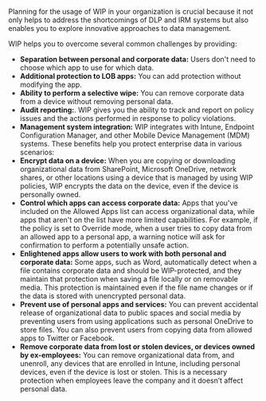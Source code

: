 Planning for the usage of WIP in your organization is crucial because it not only helps to address the shortcomings of DLP and IRM systems but also enables you to explore innovative approaches to data management.

WIP helps you to overcome several common challenges by providing:

 -  **Separation between personal and corporate data:** Users don't need to choose which app to use for which data.
 -  **Additional protection to LOB apps:** You can add protection without modifying the app.
 -  **Ability to perform a selective wipe:** You can remove corporate data from a device without removing personal data.
 -  **Audit reporting:**. WIP gives you the ability to track and report on policy issues and the actions performed in response to policy violations.
 -  **Management system integration:** WIP integrates with Intune, Endpoint Configuration Manager, and other Mobile Device Management (MDM) systems. These benefits help you protect enterprise data in various scenarios:
 -  **Encrypt data on a device:** When you are copying or downloading organizational data from SharePoint, Microsoft OneDrive, network shares, or other locations using a device that is managed by using WIP policies, WIP encrypts the data on the device, even if the device is personally owned.
 -  **Control which apps can access corporate data:** Apps that you've included on the Allowed Apps list can access organizational data, while apps that aren't on the list have more limited capabilities. For example, if the policy is set to Override mode, when a user tries to copy data from an allowed app to a personal app, a warning notice will ask for confirmation to perform a potentially unsafe action.
 -  **Enlightened apps allow users to work with both personal and corporate data:** Some apps, such as Word, automatically detect when a file contains corporate data and should be WIP-protected, and they maintain that protection when saving a file locally or on removable media. This protection is maintained even if the file name changes or if the data is stored with unencrypted personal data.
 -  **Prevent use of personal apps and services:** You can prevent accidental release of organizational data to public spaces and social media by preventing users from using applications such as personal OneDrive to store files. You can also prevent users from copying data from allowed apps to Twitter or Facebook.
 -  **Remove corporate data from lost or stolen devices, or devices owned by ex-employees:** You can remove organizational data from, and unenroll, any devices that are enrolled in Intune, including personal devices, even if the device is lost or stolen. This is a necessary protection when employees leave the company and it doesn’t affect personal data.
